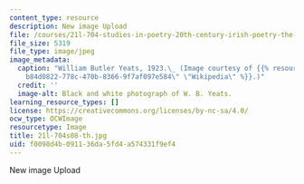 ```yaml
---
content_type: resource
description: New image Upload
file: /courses/21l-704-studies-in-poetry-20th-century-irish-poetry-the-shadow-of-w-b-yeats-spring-2008/f0098d4b091136da5fd4a574331f9ef4_21l-704s08-th.jpg
file_size: 5319
file_type: image/jpeg
image_metadata:
  caption: "William Butler Yeats, 1923.\_ (Image courtesy of {{% resource_link \"\
    b84d0822-778c-470b-8366-9f7af097e584\" \"Wikipedia\" %}}.)"
  credit: ''
  image-alt: Black and white photograph of W. B. Yeats.
learning_resource_types: []
license: https://creativecommons.org/licenses/by-nc-sa/4.0/
ocw_type: OCWImage
resourcetype: Image
title: 21l-704s08-th.jpg
uid: f0098d4b-0911-36da-5fd4-a574331f9ef4
---
```

New image Upload